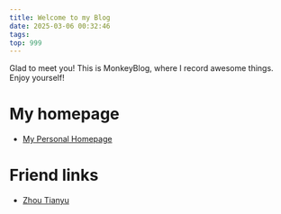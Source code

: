 ```yaml
---
title: Welcome to my Blog
date: 2025-03-06 00:32:46
tags:
top: 999
---
```

Glad to meet you! This is MonkeyBlog, where I record awesome things. Enjoy yourself!
# My homepage
- [My Personal Homepage](https://www.haodilei.top)

# Friend links
- [Zhou Tianyu](https://ZhouMuzhi.github.io)